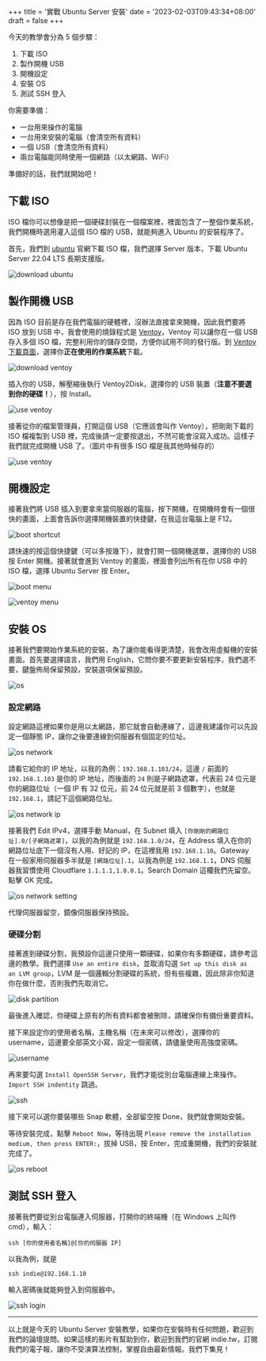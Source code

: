 +++
title = '實戰 Ubuntu Server 安裝'
date = '2023-02-03T09:43:34+08:00'
draft = false
+++

今天的教學會分為 5 個步驟：

1. 下載 ISO
2. 製作開機 USB
3. 開機設定
4. 安裝 OS
5. 測試 SSH 登入

你需要準備：

* 一台用來操作的電腦
* 一台用來安裝的電腦（會清空所有資料）
* 一個 USB（會清空所有資料）
* 兩台電腦能同時使用一個網路（以太網路、WiFi）

準備好的話，我們就開始吧！

## 下載 ISO

ISO 檔你可以想像是把一個硬碟封裝在一個檔案裡，裡面包含了一整個作業系統，我們開機時選用灌入這個 ISO 檔的 USB，就能夠進入 Ubuntu 的安裝程序了。

首先，我們到 [ubuntu](https://ubuntu.com/download/server) 官網下載 ISO 檔，我們選擇 Server 版本，下載 Ubuntu Server 22.04 LTS 長期支援版。

![download ubuntu](./download-ubuntu.jpg)

## 製作開機 USB

因為 ISO 目前是存在我們電腦的硬體裡，沒辦法直接拿來開機，因此我們要將 ISO 放到 USB 中，我會使用的燒錄程式是 [Ventoy](https://ventoy.net)，Ventoy 可以讓你在一個 USB 存入多個 ISO 檔，完整利用你的儲存空間，方便你試用不同的發行版。到 [Ventoy 下載頁面](https://github.com/ventoy/Ventoy/releases)，選擇你**正在使用的作業系統**下載。

![download ventoy](./download-ventoy.jpg)

插入你的 USB，解壓縮後執行 Ventoy2Disk，選擇你的 USB 裝置（**注意不要選到你的硬碟！**），按 Install。

![use ventoy](./use-ventoy-1.jpg)

接著從你的檔案管理員，打開這個 USB（它應該會叫作 Ventoy），把剛剛下載的 ISO 檔複製到 USB 裡，完成後請一定要按退出，不然可能會沒寫入成功。這樣子我們就完成開機 USB 了。（圖片中有很多 ISO 檔是我其他時候存的）

![use ventoy](./use-ventoy-2.jpg)

## 開機設定

接著我們將 USB 插入到要拿來當伺服器的電腦，按下開機，在開機時會有一個很快的畫面，上面會告訴你選擇開機裝置的快捷鍵，在我這台電腦上是 F12。

![boot shortcut](./boot-shortcut.jpg)

請快速的按這個快捷鍵（可以多按幾下），就會打開一個開機選單，選擇你的 USB 按 Enter 開機。接著就會進到 Ventoy 的畫面，裡面會列出所有在你 USB 中的 ISO 檔，選擇 Ubuntu Server 按 Enter。

![boot menu](./boot-menu.jpg)

![ventoy menu](./ventoy-menu.jpg)

## 安裝 OS

接著我們要開始作業系統的安裝，為了讓你能看得更清楚，我會改用虛擬機的安裝畫面。首先要選擇語言，我們用 English，它問你要不要更新安裝程序，我們選不要，鍵盤佈局保留預設，安裝選項保留預設。

![os](./os-1.jpg)

### 設定網路

設定網路這裡如果你是用以太網路，那它就會自動連線了，這邊我建議你可以先設定一個靜態 IP，讓你之後要連線到伺服器有個固定的位址。

![os network](./os-network.jpg)

請看它給你的 IP 地址，以我的為例：`192.168.1.103/24`，這邊 `/` 前面的 `192.168.1.103` 是你的 IP 地址，而後面的 `24` 則是子網路遮罩，代表前 24 位元是你的網路位址（一個 IP 有 32 位元，前 24 位元就是前 3 個數字），也就是 `192.168.1`，請記下這個網路位址。

![os network ip](./os-network-ip.jpg)

接著我們 Edit IPv4，選擇手動 Manual，在 Subnet 填入 `[你剛剛的網路位址].0/[子網路遮罩]`，以我的為例就是 `192.168.1.0/24`，在 Address 填入在你的網路位址底下一個沒有人用、好記的 IP，在這裡我用 `192.168.1.10`。Gateway 在一般家用伺服器多半就是 `[網路位址].1`，以我為例是 `192.168.1.1`，DNS 伺服器我習慣使用 Cloudflare `1.1.1.1,1.0.0.1`。Search Domain 這欄我們先留空。點擊 OK 完成。

![os network setting](./os-network-manual.jpg)

代理伺服器留空，鏡像伺服器保持預設。

### 硬碟分割

接著進到硬碟分割，我預設你這邊只使用一顆硬碟，如果你有多顆硬碟，請參考這邊的教學。我們選擇 `Use an entire disk`，並取消勾選 `Set up this disk as an LVM group`，LVM 是一個邏輯分割硬碟的系統，但有些複雜，因此除非你知道你在做什麼，否則我們先取消它。

![disk partition](./os-disk.jpg)

最後進入確認，你硬碟上原有的所有資料都會被刪除，請確保你有備份重要資料。

接下來設定你的使用者名稱，主機名稱（在未來可以修改），選擇你的 username，這邊要全部英文小寫，設定一個密碼，請儘量使用高強度密碼。

![username](./os-username.jpg)

再來要勾選 `Install OpenSSH Server`，我們才能從別台電腦連線上來操作。`Import SSH indentity` 跳過。

![ssh](./os-ssh.jpg)

接下來可以選你要裝哪些 Snap 軟體，全部留空按 Done，我們就會開始安裝。

等待安裝完成，點擊 `Reboot Now`，等待出現 `Please remove the installation medium, then press ENTER:`，拔掉 USB，按 Enter，完成重開機，我們的安裝就完成了。

![os reboot](./os-reboot.jpg)

## 測試 SSH 登入

接著我們要從別台電腦連入伺服器，打開你的終端機（在 Windows 上叫作 cmd），輸入：

```
ssh [你的使用者名稱]@[你的伺服器 IP]
```

以我為例，就是

```
ssh indie@192.168.1.10
```

輸入密碼後就能夠登入到伺服器中。

![ssh login](./ssh-login.jpg)

---

以上就是今天的 Ubuntu Server 安裝教學，如果你在安裝時有任何問題，歡迎到我們的論壇提問。如果這樣的影片有幫助到你，歡迎到我們的官網 indie.tw，訂閱我們的電子報，讓你不受演算法控制，掌握自由最新情報。我們下集見！
